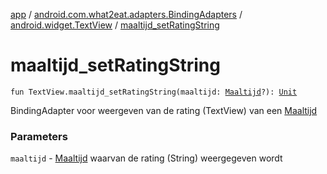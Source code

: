 [app](../../index.md) / [android.com.what2eat.adapters.BindingAdapters](../index.md) / [android.widget.TextView](index.md) / [maaltijd_setRatingString](./maaltijd_set-rating-string.md)

# maaltijd_setRatingString

`fun TextView.maaltijd_setRatingString(maaltijd: `[`Maaltijd`](../../android.com.what2eat.model/-maaltijd/index.md)`?): `[`Unit`](https://kotlinlang.org/api/latest/jvm/stdlib/kotlin/-unit/index.html)

BindingAdapter voor weergeven van de rating (TextView) van een [Maaltijd](../../android.com.what2eat.model/-maaltijd/index.md)

### Parameters

`maaltijd` - [Maaltijd](../../android.com.what2eat.model/-maaltijd/index.md) waarvan de rating (String) weergegeven wordt